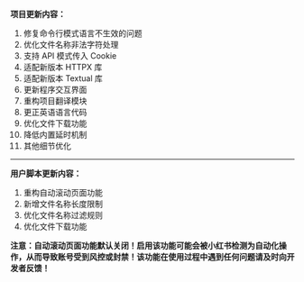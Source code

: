 **项目更新内容：**

1. 修复命令行模式语言不生效的问题
2. 优化文件名称非法字符处理
3. 支持 API 模式传入 Cookie
4. 适配新版本 HTTPX 库
5. 适配新版本 Textual 库
6. 更新程序交互界面
7. 重构项目翻译模块
8. 更正英语语言代码
9. 优化文件下载功能
10. 降低内置延时机制
11. 其他细节优化

*****

**用户脚本更新内容：**

1. 重构自动滚动页面功能
2. 新增文件名称长度限制
3. 优化文件名称过滤规则
4. 优化文件下载功能

<p><strong>注意：自动滚动页面功能默认关闭！启用该功能可能会被小红书检测为自动化操作，从而导致账号受到风控或封禁！该功能在使用过程中遇到任何问题请及时向开发者反馈！</strong></p>
